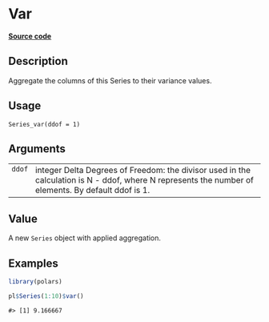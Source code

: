 

# Var

[**Source code**](https://github.com/pola-rs/r-polars/tree/main/R/series__series.R#L715)

## Description

Aggregate the columns of this Series to their variance values.

## Usage

<pre><code class='language-R'>Series_var(ddof = 1)
</code></pre>

## Arguments

<table>
<tr>
<td style="white-space: nowrap; font-family: monospace; vertical-align: top">
<code id="Series_var_:_ddof">ddof</code>
</td>
<td>
integer Delta Degrees of Freedom: the divisor used in the calculation is
N - ddof, where N represents the number of elements. By default ddof is
1.
</td>
</tr>
</table>

## Value

A new <code>Series</code> object with applied aggregation.

## Examples

``` r
library(polars)

pl$Series(1:10)$var()
```

    #> [1] 9.166667
